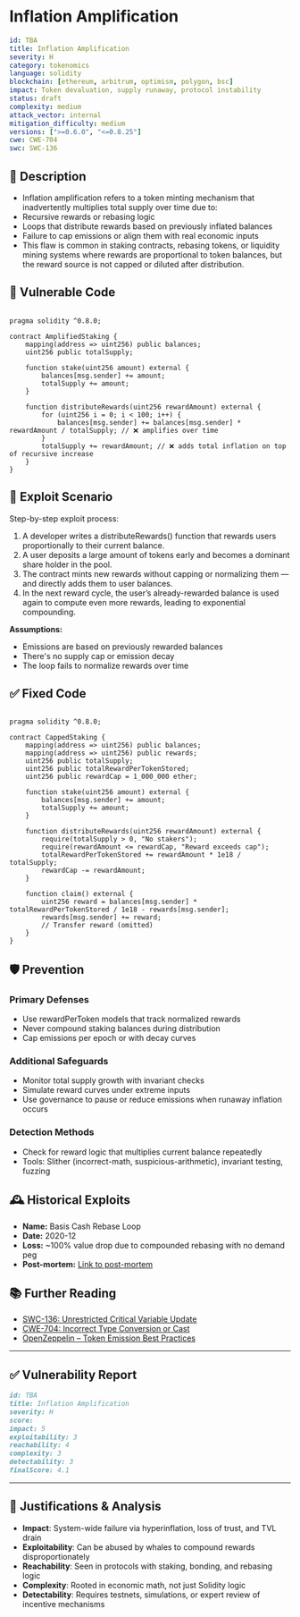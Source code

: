 # Inflation Amplification

```YAML
id: TBA
title: Inflation Amplification 
severity: H
category: tokenomics
language: solidity
blockchain: [ethereum, arbitrum, optimism, polygon, bsc]
impact: Token devaluation, supply runaway, protocol instability
status: draft
complexity: medium
attack_vector: internal
mitigation_difficulty: medium
versions: [">=0.6.0", "<=0.8.25"]
cwe: CWE-704
swc: SWC-136
``` 

## 📝 Description

- Inflation amplification refers to a token minting mechanism that inadvertently multiplies total supply over time due to:
- Recursive rewards or rebasing logic
- Loops that distribute rewards based on previously inflated balances
- Failure to cap emissions or align them with real economic inputs
- This flaw is common in staking contracts, rebasing tokens, or liquidity mining systems where rewards are proportional to token balances, but the reward source is not capped or diluted after distribution.

## 🚨 Vulnerable Code

```solidity

pragma solidity ^0.8.0;

contract AmplifiedStaking {
    mapping(address => uint256) public balances;
    uint256 public totalSupply;

    function stake(uint256 amount) external {
        balances[msg.sender] += amount;
        totalSupply += amount;
    }

    function distributeRewards(uint256 rewardAmount) external {
        for (uint256 i = 0; i < 100; i++) {
            balances[msg.sender] += balances[msg.sender] * rewardAmount / totalSupply; // ❌ amplifies over time
        }
        totalSupply += rewardAmount; // ❌ adds total inflation on top of recursive increase
    }
}
```

## 🧪 Exploit Scenario

Step-by-step exploit process:

1. A developer writes a distributeRewards() function that rewards users proportionally to their current balance.
2. A user deposits a large amount of tokens early and becomes a dominant share holder in the pool.
3. The contract mints new rewards without capping or normalizing them — and directly adds them to user balances.
4. In the next reward cycle, the user’s already-rewarded balance is used again to compute even more rewards, leading to exponential compounding.

**Assumptions:**

- Emissions are based on previously rewarded balances
- There's no supply cap or emission decay
- The loop fails to normalize rewards over time

## ✅ Fixed Code

```solidity

pragma solidity ^0.8.0;

contract CappedStaking {
    mapping(address => uint256) public balances;
    mapping(address => uint256) public rewards;
    uint256 public totalSupply;
    uint256 public totalRewardPerTokenStored;
    uint256 public rewardCap = 1_000_000 ether;

    function stake(uint256 amount) external {
        balances[msg.sender] += amount;
        totalSupply += amount;
    }

    function distributeRewards(uint256 rewardAmount) external {
        require(totalSupply > 0, "No stakers");
        require(rewardAmount <= rewardCap, "Reward exceeds cap");
        totalRewardPerTokenStored += rewardAmount * 1e18 / totalSupply;
        rewardCap -= rewardAmount;
    }

    function claim() external {
        uint256 reward = balances[msg.sender] * totalRewardPerTokenStored / 1e18 - rewards[msg.sender];
        rewards[msg.sender] += reward;
        // Transfer reward (omitted)
    }
}
```

## 🛡️ Prevention

### Primary Defenses

- Use rewardPerToken models that track normalized rewards
- Never compound staking balances during distribution
- Cap emissions per epoch or with decay curves

### Additional Safeguards

- Monitor total supply growth with invariant checks
- Simulate reward curves under extreme inputs
- Use governance to pause or reduce emissions when runaway inflation occurs

### Detection Methods

- Check for reward logic that multiplies current balance repeatedly
- Tools: Slither (incorrect-math, suspicious-arithmetic), invariant testing, fuzzing

## 🕰️ Historical Exploits
 
- **Name:** Basis Cash Rebase Loop 
- **Date:** 2020-12 
- **Loss:** ~100% value drop due to compounded rebasing with no demand peg 
- **Post-mortem:** [Link to post-mortem](https://basis.cash/) 
  
## 📚 Further Reading

- [SWC-136: Unrestricted Critical Variable Update](https://swcregistry.io/docs/SWC-136)
- [CWE-704: Incorrect Type Conversion or Cast](https://cwe.mitre.org/data/definitions/704.html) 
- [OpenZeppelin – Token Emission Best Practices](https://docs.openzeppelin.com/contracts/4.x/tokens#emission-controls) 

---

## ✅ Vulnerability Report

```markdown
id: TBA
title: Inflation Amplification 
severity: H
score:
impact: 5      
exploitability: 3 
reachability: 4  
complexity: 3     
detectability: 3  
finalScore: 4.1
```

---

## 📄 Justifications & Analysis

- **Impact**: System-wide failure via hyperinflation, loss of trust, and TVL drain
- **Exploitability**: Can be abused by whales to compound rewards disproportionately
- **Reachability**: Seen in protocols with staking, bonding, and rebasing logic
- **Complexity**: Rooted in economic math, not just Solidity logic
- **Detectability**: Requires testnets, simulations, or expert review of incentive mechanisms
